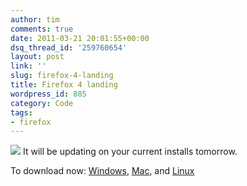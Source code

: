 ```yaml
---
author: tim
comments: true
date: 2011-03-21 20:01:55+00:00
dsq_thread_id: '259760654'
layout: post
link: ''
slug: firefox-4-landing
title: Firefox 4 landing
wordpress_id: 885
category: Code
tags:
- firefox
---
```


![](https://content.screencast.com/users/broderboy/folders/Jing/media/f18ea796-51be-45a3-b4f7-58a8b1104c99/2011-03-21_1559.png) It will be updating on your current installs tomorrow. 

To download now:
[Windows](http://fileforum.betanews.com/detail/Mozilla-Firefox-v4-for-Windows/1032985422/16), [Mac](http://fileforum.betanews.com/detail/Mozilla-Firefox-v4-for-Mac-OS-X/1032985422/17), and
[Linux](http://fileforum.betanews.com/detail/Mozilla-Firefox-v4-for-Linux/1032985422/18)
